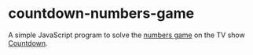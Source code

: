 # countdown-numbers-game

A simple JavaScript program to solve the [numbers game](https://en.wikipedia.org/wiki/Countdown_(game_show)#Numbers_round) on the TV show [Countdown](https://en.wikipedia.org/wiki/Countdown_(game_show)).
